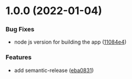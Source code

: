 # 1.0.0 (2022-01-04)


### Bug Fixes

* node js version for building the app ([11084e4](https://github.com/VladDrobovich-GBI/github/commit/11084e4c0a731d596a54459b196bd66ce2761350))


### Features

* add semantic-release ([eba0831](https://github.com/VladDrobovich-GBI/github/commit/eba08317c4fefabf5062755cf9a0f76d79f20a18))
